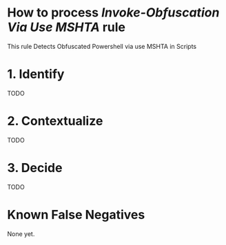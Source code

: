 # How to process *Invoke-Obfuscation Via Use MSHTA* rule
This rule Detects Obfuscated Powershell via use MSHTA in Scripts

# 1. Identify
TODO

# 2. Contextualize
TODO

# 3. Decide
TODO

# Known False Negatives
None yet.
